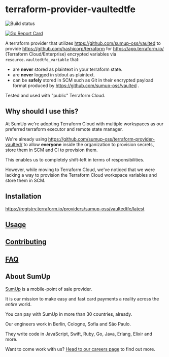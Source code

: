 # terraform-provider-vaultedtfe

![Build status](https://github.com/sumup-oss/terraform-provider-vaultedtfe/workflows/Go/badge.svg)

[![Go Report Card](https://goreportcard.com/badge/github.com/sumup-oss/terraform-provider-vaultedtfe)](https://goreportcard.com/report/github.com/sumup-oss/terraform-provider-vaultedtfe)

A terraform provider that utilizes https://github.com/sumup-oss/vaulted to provide
https://github.com/hashicorp/terraform for https://app.terraform.io/ (Terraform Cloud/Enterprise) encrypted variables via
`resource.vaultedtfe_variable` that:

* are **never** stored as plaintext in your terraform state.
* are **never** logged in stdout as plaintext.
* can be **safely** stored in SCM such as Git in their encrypted payload format produced by https://github.com/sumup-oss/vaulted .

Tested and used with "public" Terraform Cloud.

## Why should I use this?

At SumUp we're adopting Terraform Cloud with multiple workspaces as our
preferred terraform executor and remote state manager. 

We're already using https://github.com/sumup-oss/terraform-provider-vaulted/ 
 to allow **everyone** inside the organization to provision secrets, 
store them in SCM and CI to provision them.

This enables us to completely shift-left in terms of responsibilities.

However, while moving to Terraform Cloud, we've noticed that we were
 lacking a way to provision the Terraform Cloud workspace variables and 
store them in SCM.

## Installation

https://registry.terraform.io/providers/sumup-oss/vaultedtfe/latest

## [Usage](./USAGE.md)

## [Contributing](./CONTRIBUTING.md)

## [FAQ](./FAQ.md)

## About SumUp

[SumUp](https://sumup.com) is a mobile-point of sale provider.

It is our mission to make easy and fast card payments a reality across the *entire* world.

You can pay with SumUp in more than 30 countries, already.

Our engineers work in Berlin, Cologne, Sofia and Sāo Paulo.

They write code in JavaScript, Swift, Ruby, Go, Java, Erlang, Elixir and more.

Want to come work with us? [Head to our careers page](https://sumup.com/careers) to find out more.